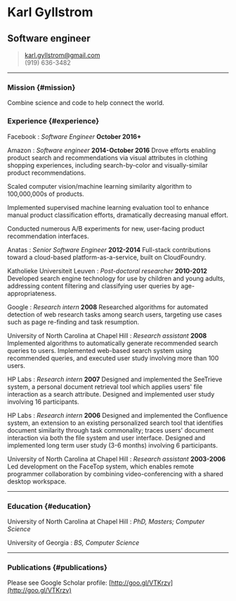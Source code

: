 # Karl Gyllstrom
## Software engineer

> [karl.gyllstrom@gmail.com](karl.gyllstrom@gmail.com)  
> (919) 636-3482

------

### Mission {#mission}

Combine science and code to help connect the world.

### Experience {#experience}

Facebook
: *Software Engineer*
  __October 2016+__

Amazon
: *Software engineer*
  __2014-October 2016__
  Drove efforts enabling product search and recommendations via visual attributes in clothing shopping experiences, including search-by-color and visually-similar product recommendations.

  Scaled computer vision/machine learning similarity algorithm to 100,000,000s of products.

  Implemented supervised machine learning evaluation tool to enhance manual product classification efforts, dramatically decreasing manual effort.

  Conducted numerous A/B experiments for new, user-facing product recommendation interfaces.

  <!-- [Technologies used]: Elastic MapReduce, Python -->

Anatas
: *Senior Software Engineer*
  __2012-2014__
  Full-stack contributions toward a cloud-based platform-as-a-service, built on CloudFoundry.

Katholieke Universiteit Leuven
: *Post-doctoral researcher*
  __2010-2012__
  Developed search engine technology for use by children and young adults, addressing content filtering and classifying user queries by age-appropriateness.

Google
: *Research intern*
  __2008__
  Researched algorithms for automated detection of web research tasks among search users, targeting use cases such as page re-finding and task resumption.

University of North Carolina at Chapel Hill
: *Research assistant*
  __2008__
  Implemented algorithms to automatically generate recommended search queries to users. Implemented web-based search system using recommended queries, and executed user study involving more than 100 users.

HP Labs
: *Research intern*
  __2007__
  Designed and implemented the SeeTrieve system, a personal document retrieval tool which applies users' file interaction as a search attribute. Designed and implemented user study involving 16 participants.

HP Labs
: *Research intern*
  __2006__
  Designed and implemented the Confluence system, an extension to an existing personalized search tool that identifies document similarity through task commonality; traces users' document interaction via both the file system and user interface. Designed and implemented long term user study (3-6 months) involving 6 participants.

University of North Carolina at Chapel Hill
: *Research assistant*
  __2003-2006__
  Led development on the FaceTop system, which enables remote programmer collaboration by combining video-conferencing with a shared desktop workspace.

<!---
IBM
: *Software engineer intern*
  __2002__
   Developed technologies enabling suspension and resumption of Java processes in WebSphere.
--->

------

### Education {#education}

University of North Carolina at Chapel Hill
: *PhD, Masters; Computer Science*

University of Georgia
: *BS, Computer Science*

------

### Publications {#publications}

Please see Google Scholar profile: [http://goo.gl/VTKrzv](http://goo.gl/VTKrzv)

